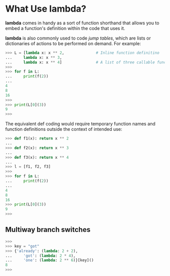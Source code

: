 # What Use lambda?

**lambda** comes in handy as a sort of function shorthand that allows you to embed a function's definition within the code that uses it.

**lambda** is also commonly used to code *jump tables*, which are lists or dictionaries of actions to be performed on demand. For example:

```py
>>> L = [lambda x: x ** 2,              # Inline function definitino
...     lambda x: x ** 3,
...     lambda x: x ** 4]               # A list of three callable functions
>>> 
>>> for f in L:
...     print(f(2))
... 
4
8
16
>>> 
>>> print(L[0](3))
9
>>> 
```

The equivalent def coding would require temporary function names and function definitions outside the context of intended use:

```py
>>> def f1(x): return x ** 2
... 
>>> def f2(x): return x ** 3
... 
>>> def f3(x): return x ** 4
... 
>>> l = [f1, f2, f3]
>>> 
>>> for f in L:
...     print(f(2))
... 
4
8
16
>>> print(L[0](3))
9
>>> 
```

## Multiway branch switches

```py
>>> 
>>> key = "got"
>>> {'already': (lambda: 2 + 2),
...     'got': (lambda: 2 * 4),
...     'one': (lambda: 2 ** 6)}[key]()
8
>>> 
```
